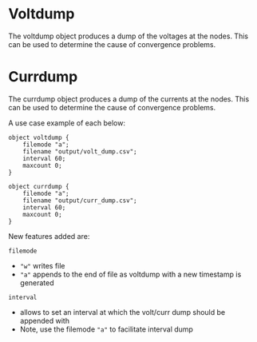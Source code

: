 # Voltdump 

The voltdump object produces a dump of the voltages at the nodes. This can be used to determine the cause of convergence problems.

# Currdump
The currdump object produces a dump of the currents at the nodes. This can be used to determine the cause of convergence problems.

A use case example of each below: 

~~~
object voltdump {
	filemode "a";
	filename "output/volt_dump.csv";
	interval 60;
	maxcount 0;
}
~~~

~~~
object currdump {
	filemode "a";
	filename "output/curr_dump.csv";
	interval 60;
	maxcount 0;
}
~~~

New features added are: 
~~~
filemode
~~~
- `"w"` writes file 
- `"a"` appends to the end of file as voltdump with a new timestamp is generated

~~~
interval 
~~~
- allows to set an interval at which the volt/curr dump should be appended with 
- Note, use the filemode `"a"` to facilitate interval dump

